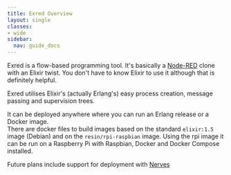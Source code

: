 ```yaml
---
title: Exred Overview
layout: single
classes:
- wide
sidebar:
  nav: guide_docs
---
```


Exred is a flow-based programming tool. It's basically a [Node-RED](https://nodered.org/) clone with an Elixir twist. You don't have to know Elixir to use it although that is definitely helpful.

Exred utilises Elixir's (actually Erlang's) easy process creation, message passing and supervision trees.

It can be deployed anywhere where you can run an Erlang release or a Docker image.  
There are docker files to build images based on the standard ```elixir:1.5``` image (Debian) and on the ```resin/rpi-raspbian``` image.
Using the rpi image it can be run on a Raspberry Pi with Raspbian, Docker and Docker Compose installed.

Future plans include support for deployment with [Nerves](https://nerves-project.org/) 
